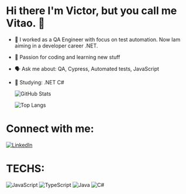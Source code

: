 # Hi there I'm Victor, but you call me Vitao. 👋

- 🔭 I worked as a QA Engineer with focus on test automation. Now Iam aiming in a developer career .NET.
- 🌱 Passion for coding and learning new stuff
- 🗣️ Ask me about: QA, Cypress, Automated tests, JavaScript
- 📖 Studying: .NET C#

  <a href="https://github.com/victorschlindwein"></a>

  ![GitHub Stats](https://github-readme-streak-stats.herokuapp.com/?user=victorschlindwein&theme=highcontrast)

  ![Top Langs](https://github-readme-stats-git-masterrstaa-rickstaa.vercel.app/api/top-langs/?username=victorschlindwein&layout=compact&bg_color=000&border_color=30A3DC&title_color=E94D5F&text_color=FFF)

# Connect with me:

[![LinkedIn](https://img.shields.io/badge/LinkedIn-000?style=for-the-badge&logo=linkedin&logoColor=0E76A8)](https://www.linkedin.com/in/victorschlindwein/)

# TECHS:

![JavaScript](https://img.shields.io/badge/JavaScript-000?style=for-the-badge&logo=javascript)
![TypeScript](https://img.shields.io/badge/TypeScript-000?style=for-the-badge&logo=typescript)
![Java](https://img.shields.io/badge/Java-000?style=for-the-badge&logo=java)
![C#](https://img.shields.io/badge/C%23-000?style=for-the-badge&logo=c-sharp&logoColor=823085)
